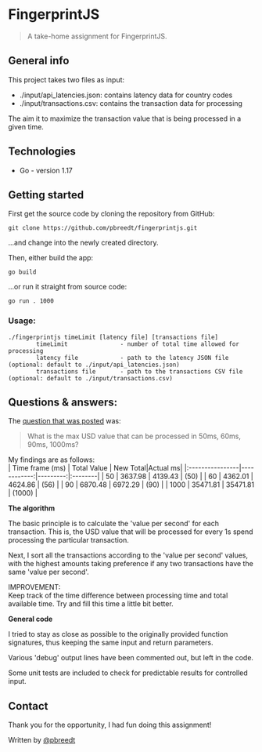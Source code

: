 # FingerprintJS
> A take-home assignment for FingerprintJS.

## General info
This project takes two files as input:
- ./input/api_latencies.json: contains latency data for country codes
- ./input/transactions.csv: contains the transaction data for processing

The aim it to maximize the transaction value that is being processed in a given time.

## Technologies
* Go - version 1.17

## Getting started
First get the source code by cloning the repository from GitHub:

```git clone https://github.com/pbreedt/fingerprintjs.git```

...and change into the newly created directory.

Then, either build the app:

```go build```

...or run it straight from source code:

```go run . 1000```

### Usage:
```
./fingerprintjs timeLimit [latency file] [transactions file]  
        timeLimit               - number of total time allowed for processing  
        latency file            - path to the latency JSON file (optional: default to ./input/api_latencies.json)  
        transactions file       - path to the transactions CSV file (optional: default to ./input/transactions.csv)  
```

## Questions & answers:
The [question that was posted](https://gist.github.com/Valve/70d01f51885b4d0cdfeea1a576a23850) was:  
> What is the max USD value that can be processed in 50ms, 60ms, 90ms, 1000ms?

My findings are as follows:  
| Time frame (ms) | Total Value | New Total|Actual ms|
|:----------------|------------:|---------:|:--------|
| 50              |     3637.98 | 4139.43  |  (50)   |
| 60              |     4362.01 | 4624.86  |  (56)   |
| 90              |     6870.48 | 6972.29  |  (90)   |
| 1000            |    35471.81 | 35471.81 |  (1000) |

__The algorithm__

The basic principle is to calculate the 'value per second' for each transaction.  This is, the USD value that will be processed for every 1s spend processing the particular transaction.

Next, I sort all the transactions according to the 'value per second' values, with the highest amounts taking preference if any two transactions have the same 'value per second'.  

IMPROVEMENT:  
Keep track of the time difference between processing time and total available time.  Try and fill this time a little bit better.

__General code__

I tried to stay as close as possible to the originally provided function signatures, thus keeping the same input and return parameters.

Various 'debug' output lines have been commented out, but left in the code.

Some unit tests are included to check for predictable results for controlled input.  

## Contact

Thank you for the opportunity, I had fun doing this assignment!

Written by [@pbreedt](mailto:petrus.breedt@gmail.com)